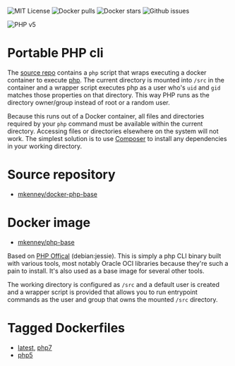 ![MIT License](https://img.shields.io/github/license/mkenney/docker-php-base.svg) ![Docker pulls](https://img.shields.io/docker/pulls/mkenney/php-base.svg) ![Docker stars](https://img.shields.io/docker/stars/mkenney/php-base.svg) ![Github issues](https://img.shields.io/github/issues-raw/mkenney/docker-php-base.svg)

![PHP v5](https://img.shields.io/badge/PHP-v5.6.21-8892bf.svg)

# Portable PHP cli

The [source repo](https://github.com/mkenney/docker-php-base) contains a `php` script that wraps executing a docker container to execute [php](https://php.net/). The current directory is mounted into `/src` in the container and a wrapper script executes php as a user who's `uid` and `gid` matches those properties on that directory. This way PHP runs as the directory owner/group instead of root or a random user.

Because this runs out of a Docker container, all files and directories required by your `php` command must be available within the current directory. Accessing files or directories elsewhere on the system will not work. The simplest solution is to use [Composer](https://hub.docker.com/r/mkenney/composer/) to install any dependencies in your working directory.

# Source repository

* [mkenney/docker-php-base](https://github.com/mkenney/docker-php-base)

# Docker image

* [mkenney/php-base](https://hub.docker.com/r/mkenney/php-base/)

Based on [PHP Offical](https://hub.docker.com/_/php/) (debian:jessie). This is simply a php CLI binary built with various tools, most notably Oracle OCI libraries because they're such a pain to install. It's also used as a base image for several other tools.

The working directory is configured as `/src` and a default user is created and a wrapper script is provided that allows you to run entrypoint commands as the user and group that owns the mounted `/src` directory.

# Tagged Dockerfiles

* [latest](https://github.com/mkenney/docker-php-base/blob/master/Dockerfile), [php7](https://github.com/mkenney/docker-php-base/blob/master/Dockerfile)
* [php5](https://github.com/mkenney/docker-php-base/blob/php5/Dockerfile)
